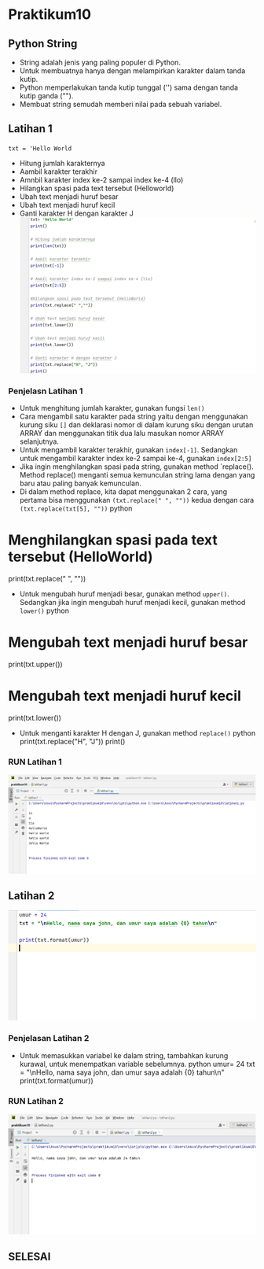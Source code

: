 # Praktikum10
## Python String
* String adalah jenis yang paling populer di Python.
* Untuk membuatnya hanya dengan melampirkan karakter dalam tanda kutip.
* Python memperlakukan tanda kutip tunggal ('') sama dengan tanda kutip ganda ("").
* Membuat string semudah memberi nilai pada sebuah variabel.

## Latihan 1
`txt = 'Hello World`
* Hitung jumlah karakternya
* Aambil karakter terakhir
* Amnbil karakter index ke-2 sampai index ke-4 (llo)
* Hilangkan spasi pada text tersebut (Helloworld)
* Ubah text menjadi huruf besar
* Ubah text menjadi huruf kecil
* Ganti karakter H dengan karakter J 
![image](https://github.com/ZahraNurhaliza/Praktikum10/blob/main/screenshot/Latihan1.png)

### Penjelasn Latihan 1
* Untuk menghitung jumlah karakter, gunakan fungsi `len()`
* Cara mengambil satu karakter pada string yaitu dengan menggunakan kurung siku `[]` dan deklarasi nomor di dalam kurung siku dengan urutan ARRAY dan menggunakan titik dua lalu masukan nomor ARRAY selanjutnya.
* Untuk mengambil karakter terakhir, gunakan `index[-1]`. Sedangkan untuk mengambil karakter index ke-2 sampai ke-4, gunakan `index[2:5]`
* Jika ingin menghilangkan spasi pada string, gunakan method `replace(). Method replace() menganti semua kemunculan string lama dengan yang baru atau paling banyak kemunculan.
* Di dalam method replace, kita dapat menggunakan 2 cara, yang pertama bisa menggunakan
`(txt.replace(" ", ""))`
kedua dengan cara
`(txt.replace(txt[5], ""))`
python 
# Menghilangkan spasi pada text tersebut (HelloWorld)
print(txt.replace(" ", ""))

* Untuk mengubah huruf menjadi besar, gunakan method `upper()`. Sedangkan jika ingin mengubah huruf menjadi kecil, gunakan method `lower()`
python
# Mengubah text menjadi huruf besar 
print(txt.upper())
# Mengubah text menjadi huruf kecil
print(txt.lower())

* Untuk menganti karakter H dengan J, gunakan method `replace()`
python
print(txt.replace("H", "J"))
print()


### RUN Latihan 1
![image](https://github.com/ZahraNurhaliza/Praktikum10/blob/main/screenshot/Latihan1(RUN).png)

## Latihan 2
![image](https://github.com/ZahraNurhaliza/Praktikum10/blob/main/screenshot/Latihan2.png)

### Penjelasan Latihan 2
* Untuk memasukkan variabel ke dalam string, tambahkan kurung kurawal, untuk menempatkan variable sebelumnya.
python
umur= 24
txt = "\nHello, nama saya john, dan umur saya adalah {0} tahun\n"
print(txt.format(umur))

### RUN Latihan 2
![image](https://github.com/ZahraNurhaliza/Praktikum10/blob/main/screenshot/Latihan2(RUN).png)

## SELESAI